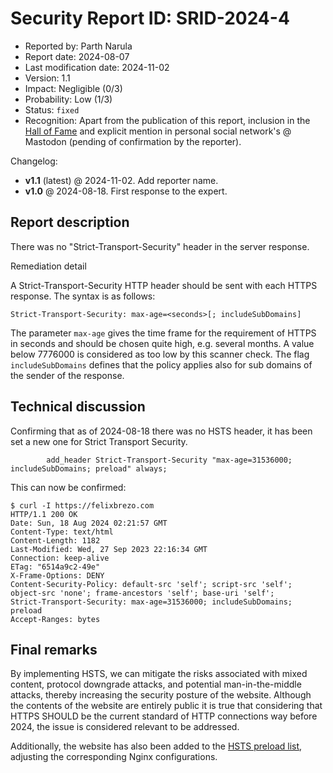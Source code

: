 Security Report ID: SRID-2024-4
===============================

- Reported by: Parth Narula 
- Report date: 2024-08-07
- Last modification date: 2024-11-02
- Version: 1.1
- Impact: Negligible (0/3)
- Probability: Low (1/3)
- Status: `fixed`
- Recognition: Apart from the publication of this report, inclusion in the [Hall of Fame](https://felixbrezo.com/hall-of-fame.txt) and explicit mention in personal social network's @ Mastodon (pending of confirmation by the reporter).

Changelog:

- **v1.1** (latest) @ 2024-11-02. Add reporter name.
- **v1.0** @ 2024-08-18. First response to the expert.

Report description
---------------------------------------------------------

There was no "Strict-Transport-Security" header in the server response.

Remediation detail

A Strict-Transport-Security HTTP header should be sent with each HTTPS response. The syntax is as follows:

```
Strict-Transport-Security: max-age=<seconds>[; includeSubDomains]
```

The parameter `max-age` gives the time frame for the requirement of HTTPS in seconds and should be chosen quite high, e.g. several months. A value below 7776000 is considered as too low by this scanner check. The flag `includeSubDomains` defines that the policy applies also for sub domains of the sender of the response.


Technical discussion
---------------------------------------------------------

Confirming that as of 2024-08-18 there was no HSTS header, it has been set a new one for Strict Transport Security.

```
        add_header Strict-Transport-Security "max-age=31536000; includeSubDomains; preload" always;
```

This can now be confirmed:

```
$ curl -I https://felixbrezo.com
HTTP/1.1 200 OK
Date: Sun, 18 Aug 2024 02:21:57 GMT
Content-Type: text/html
Content-Length: 1182
Last-Modified: Wed, 27 Sep 2023 22:16:34 GMT
Connection: keep-alive
ETag: "6514a9c2-49e"
X-Frame-Options: DENY
Content-Security-Policy: default-src 'self'; script-src 'self'; object-src 'none'; frame-ancestors 'self'; base-uri 'self';
Strict-Transport-Security: max-age=31536000; includeSubDomains; preload
Accept-Ranges: bytes
```

Final remarks
---------------------------------------------------------

By implementing HSTS, we can mitigate the risks associated with mixed content, protocol downgrade attacks, and potential man-in-the-middle attacks, thereby increasing the security posture of the website. Although the contents of the website are entirely public it is true that considering that HTTPS SHOULD be the current standard of HTTP connections way before 2024, the issue is considered relevant to be addressed.

Additionally, the website has also been added to the [HSTS preload list](https://hstspreload.org/?domain=felixbrezo.com), adjusting the corresponding Nginx configurations.
